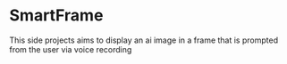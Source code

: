 # SmartFrame

This side projects aims to display an ai image in a frame that is prompted from the user via voice recording